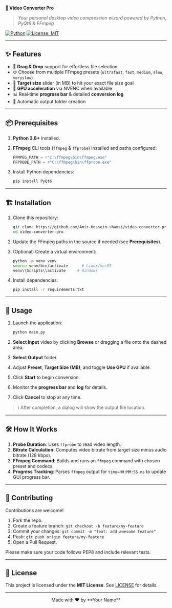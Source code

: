 **🚀 Video Converter Pro**

> *Your personal desktop video compression wizard powered by Python, PyQt6 & FFmpeg*

[![Python](https://img.shields.io/badge/python-3.8%2B-blue.svg)](https://www.python.org/) [![License: MIT](https://img.shields.io/badge/License-MIT-yellow.svg)](LICENSE)

---

## ✨ Features

* 🎥 **Drag & Drop** support for effortless file selection
* ⚙️ Choose from multiple FFmpeg presets (`ultrafast`, `fast`, `medium`, `slow`, `veryslow`)
* 💾 **Target size** slider (in MB) to hit your exact file size goal
* 🚀 **GPU acceleration** via NVENC when available
* 📊 Real‑time **progress bar** & detailed **conversion log**
* 📁 Automatic output folder creation

---

## 📦 Prerequisites

1. **Python 3.8+** installed.
2. **FFmpeg** CLI tools (`ffmpeg` & `ffprobe`) installed and paths configured:

   ```python
   FFMPEG_PATH = r"C:\ffmpeg\bin\ffmpeg.exe"
   FFPROBE_PATH = r"C:\ffmpeg\bin\ffprobe.exe"
   ```
3. Install Python dependencies:

   ```bash
   pip install PyQt6
   ```

---

## 🏗 Installation

1. Clone this repository:

   ```bash
   git clone https://github.com/Amir-Hossein-shamsi/video-converter-pro.git
   cd video-converter-pro
   ```
2. Update the FFmpeg paths in the source if needed (see **Prerequisites**).
3. (Optional) Create a virtual environment:

   ```bash
   python -m venv venv
   source venv/bin/activate      # Linux/macOS
   venv\\Scripts\\activate     # Windows
   ```
4. Install dependencies:

   ```bash
   pip install -r requirements.txt
   ```

---

## 🚀 Usage

1. Launch the application:

   ```bash
   python main.py
   ```
2. **Select Input** video by clicking **Browse** or dragging a file onto the dashed area.
3. **Select Output** folder.
4. Adjust **Preset**, **Target Size (MB)**, and toggle **Use GPU** if available.
5. Click **Start** to begin conversion.
6. Monitor the **progress bar** and **log** for details.
7. Click **Cancel** to stop at any time.

> ℹ️ After completion, a dialog will show the output file location.

---



## 🛠️ How It Works

1. **Probe Duration**: Uses `ffprobe` to read video length.
2. **Bitrate Calculation**: Computes video bitrate from target size minus audio bitrate (128 kbps).
3. **FFmpeg Command**: Builds and runs an `ffmpeg` command with chosen preset and codecs.
4. **Progress Tracking**: Parses `ffmpeg` output for `time=HH:MM:SS.ms` to update GUI progress bar.

---

## 🤝 Contributing

Contributions are welcome!

1. Fork the repo.
2. Create a feature branch: `git checkout -b feature/my-feature`
3. Commit your changes: `git commit -m "feat: add awesome feature"`
4. Push: `git push origin feature/my-feature`
5. Open a Pull Request.

Please make sure your code follows PEP8 and include relevant tests.

---

## 📄 License

This project is licensed under the **MIT License**. See [LICENSE](LICENSE) for details.

---

<footer align="center">
  Made with ❤️ by **Your Name**
</footer>
